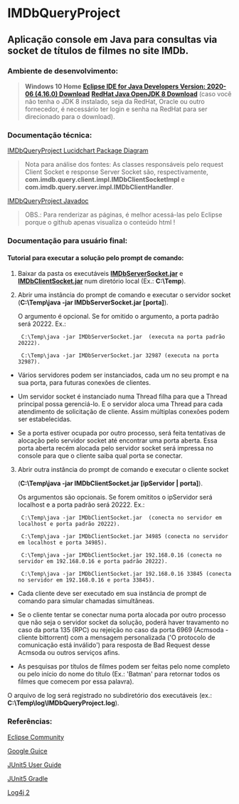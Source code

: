 # IMDbQueryProject
## Aplicação console em Java para consultas via socket de títulos de filmes no site IMDb.
### Ambiente de desenvolvimento:
> **Windows 10 Home**
> [**Eclipse IDE for Java Developers Version: 2020-06 (4.16.0) Download**](https://www.eclipse.org/downloads/download.php?file=/oomph/epp/2020-06/R/eclipse-inst-win64.exe&mirror_id=576)
> [**RedHat Java OpenJDK 8 Download**](https://developers.redhat.com/download-manager/file/java-1.8.0-openjdk-1.8.0.265-3.b01.redhat.windows.x86_64.msi) (caso você não tenha o JDK 8 instalado, seja da RedHat, Oracle ou outro fornecedor, é necessário ter login e senha na RedHat para ser direcionado para o download).


### Documentação técnica:

[IMDbQueryProject Lucidchart Package Diagram](https://app.lucidchart.com/documents/view/0d56f59b-9c80-4575-a536-f7564f94275a/0_0)

> Nota para análise dos fontes: 
> As classes responsáveis pelo request Client Socket e response Server Socket são, respectivamente, **com.imdb.query.client.impl.IMDbClientSocketImpl** e **com.imdb.query.server.impl.IMDbClientHandler**.

[IMDbQueryProject Javadoc](https://github.com/fbentes/EmitesJavaJobApplicationChallenge/tree/master/IMDbQueryProject/javadoc/com/imdb/query)

> OBS.: Para renderizar as páginas, é melhor acessá-las pelo Eclipse porque o github apenas visualiza o conteúdo html !


### Documentação para usuário final:

#### Tutorial para executar a solução pelo prompt de comando:


1) Baixar da pasta os executáveis [**IMDbServerSocket.jar**](https://github.com/fbentes/EmitesJavaJobApplicationChallenge/raw/master/executables/IMDbServerSocket.jar) e [**IMDbClientSocket.jar**](https://github.com/fbentes/EmitesJavaJobApplicationChallenge/raw/master/executables/IMDbClientSocket.jar) num diretório local (Ex.: **C:\Temp**).

2) Abrir uma instância do prompt de comando e executar o servidor socket (**C:\Temp\java -jar IMDbServerSocket.jar [porta]**). 

   O argumento é opcional. Se for omitido o argumento, a porta padrão será 20222. 
   Ex.: 
        
        C:\Temp\java -jar IMDbServerSocket.jar  (executa na porta padrão 20222).
        
        C:\Temp\java -jar IMDbServerSocket.jar 32987 (executa na porta 32987).
        
*    Vários servidores podem ser instanciados, cada um no seu prompt e na sua porta, para futuras conexões de clientes. 

*    Um servidor socket é instanciado numa Thread filha para que a Thread principal possa gerenciá-lo. E o servidor aloca uma Thread para cada atendimento de solicitação de cliente. Assim múltiplas conexões podem ser estabelecidas.

*    Se a porta estiver ocupada por outro processo, será feita tentativas de alocação pelo servidor socket até encontrar uma porta aberta. Essa porta aberta recém alocada pelo servidor socket será impressa no console para que o cliente saiba qual porta se conectar.

3) Abrir outra instância do prompt de comando e executar o cliente socket 

   (**C:\Temp\java -jar IMDbClientSocket.jar [ipServidor | porta]**). 

   Os argumentos são opcionais. Se forem omititos o ipServidor será localhost e a porta padrão será 20222.
   Ex.: 
        
        C:\Temp\java -jar IMDbClientSocket.jar  (conecta no servidor em localhost e porta padrão 20222).
   
        C:\Temp\java -jar IMDbClientSocket.jar 34985 (conecta no servidor em localhost e porta 34985).
   
        C:\Temp\java -jar IMDbClientSocket.jar 192.168.0.16 (conecta no servidor em 192.168.0.16 e porta padrão 20222).
        
        C:\Temp\java -jar IMDbClientSocket.jar 192.168.0.16 33845 (conecta no servidor em 192.168.0.16 e porta 33845).
        
*   Cada cliente deve ser executado em sua instância de prompt de comando para simular chamadas simultâneas.

*   Se o cliente tentar se conectar numa porta alocada por outro processo que não seja o servidor socket da solução, poderá haver travamento no caso da porta 135 (RPC) ou           rejeição no caso da porta 6969 (Acmsoda - cliente bittorrent) com a mensagem personalizada ('O protocolo de comunicação está inválido') para resposta de Bad Request desse Acmsoda ou outros serviços afins.

*   As pesquisas por títulos de filmes podem ser feitas pelo nome completo ou pelo início do nome do título (Ex.: 'Batman' para retornar todos os filmes que comecem por essa palavra).

O arquivo de log será registrado no subdiretório dos executáveis (ex.: **C:\Temp\log\IMDbQueryProject.log**).

### Referências:

[Eclipse Community](https://www.eclipse.org/community/eclipse_newsletter/2018/february/buildship.php)

[Google Guice](https://riptutorial.com/guice)

[JUnit5 User Guide](https://junit.org/junit5/docs/current/user-guide)

[JUnit5 Gradle](https://www.baeldung.com/junit-5-gradle)

[Log4j 2](https://logging.apache.org/log4j/2.x/)

